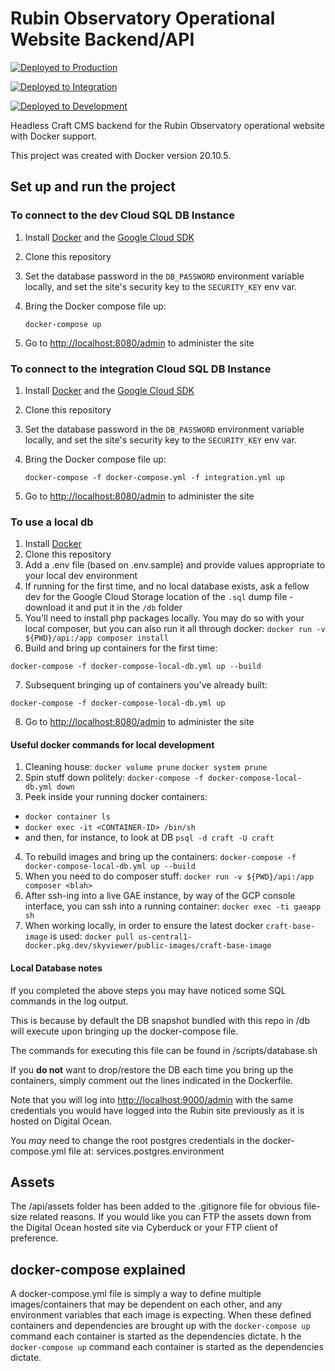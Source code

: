 # Rubin Observatory Operational Website Backend/API

[![Deployed to Production](https://github.com/lsst-epo/rubin-obs-api/actions/workflows/master-tags.yaml/badge.svg)](https://github.com/lsst-epo/rubin-obs-api/actions/workflows/master-tags.yaml)

[![Deployed to Integration](https://github.com/lsst-epo/rubin-obs-api/actions/workflows/master-push-gae.yaml/badge.svg)](https://github.com/lsst-epo/rubin-obs-api/actions/workflows/master-push-gae.yaml)

[![Deployed to Development](https://github.com/lsst-epo/rubin-obs-api/actions/workflows/develop-push-gae.yaml/badge.svg)](https://github.com/lsst-epo/rubin-obs-api/actions/workflows/develop-push-gae.yaml)


Headless Craft CMS backend for the Rubin Observatory operational website with Docker support.

This project was created with Docker version 20.10.5.

## Set up and run the project

### To connect to the dev Cloud SQL DB Instance

1. Install [Docker](https://docs.docker.com/get-docker/) and the [Google Cloud SDK](https://cloud.google.com/sdk/docs/install)
2. Clone this repository
3. Set the database password in the `DB_PASSWORD` environment variable locally, and set the site's security key to the `SECURITY_KEY` env var.
4. Bring the Docker compose file up:

    ```shell
    docker-compose up
    ```

5. Go to <http://localhost:8080/admin> to administer the site

### To connect to the integration Cloud SQL DB Instance

1. Install [Docker](https://docs.docker.com/get-docker/) and the [Google Cloud SDK](https://cloud.google.com/sdk/docs/install)
2. Clone this repository
3. Set the database password in the `DB_PASSWORD` environment variable locally, and set the site's security key to the `SECURITY_KEY` env var.
4. Bring the Docker compose file up:

    ```shell
    docker-compose -f docker-compose.yml -f integration.yml up
    ```

5. Go to <http://localhost:8080/admin> to administer the site

### To use a local db

1. Install [Docker](https://docs.docker.com/get-docker/)
2. Clone this repository
3. Add a .env file (based on .env.sample) and provide values appropriate to your local dev environment
4. If running for the first time, and no local database exists, ask a fellow dev for the Google Cloud Storage location of the `.sql` dump file - download it and put it in the `/db` folder
5. You'll need to install php packages locally. You may do so with your local composer, but you can also run it all through docker: `docker run -v ${PWD}/api:/app composer install`
6. Build and bring up containers for the first time:

```shell
docker-compose -f docker-compose-local-db.yml up --build
```

7. Subsequent bringing up of containers you've already built:
```shell
docker-compose -f docker-compose-local-db.yml up
```
8. Go to <http://localhost:8080/admin> to administer the site

#### Useful docker commands for local development

1. Cleaning house: `docker volume prune` `docker system prune`
2. Spin stuff down politely: `docker-compose -f docker-compose-local-db.yml down`
3. Peek inside your running docker containers:
  * `docker container ls`
  * `docker exec -it <CONTAINER-ID> /bin/sh`
  * and then, for instance, to look at DB `psql -d craft -U craft`
4. To rebuild images and bring up the containers: `docker-compose -f docker-compose-local-db.yml up --build`
5. When you need to do composer stuff: `docker run -v ${PWD}/api:/app composer <blah>`
6. After ssh-ing into a live GAE instance, by way of the GCP console interface, you can ssh into a running container: `docker exec -ti gaeapp sh`
7. When working locally, in order to ensure the latest docker `craft-base-image` is used: `docker pull us-central1-docker.pkg.dev/skyviewer/public-images/craft-base-image`

#### Local Database notes

If you completed the above steps you may have noticed some SQL commands in the log output.

This is because by default the DB snapshot bundled with this repo in /db will execute upon bringing up the docker-compose file.

The commands for executing this file can be found in /scripts/database.sh

If you **do not** want to drop/restore the DB each time you bring up the containers, simply comment out the lines indicated in the Dockerfile.

Note that you will log into <http://localhost:9000/admin> with the same credentials you would have logged into the Rubin site previously as it is hosted on Digital Ocean.

You *may* need to change the root postgres credentials in the docker-compose.yml file at: services.postgres.environment

## Assets

The /api/assets folder has been added to the .gitignore file for obvious file-size related reasons. If you would like you can FTP the assets down from the Digital Ocean hosted site via Cyberduck or your FTP client of preference.

## docker-compose explained

A docker-compose.yml file is simply a way to define multiple images/containers that may be dependent on each other, and any environment variables that each image is expecting. When these defined containers and dependencies are brought up with the ```docker-compose up``` command each container is started as the dependencies dictate.
h the ```docker-compose up``` command each container is started as the dependencies dictate.

